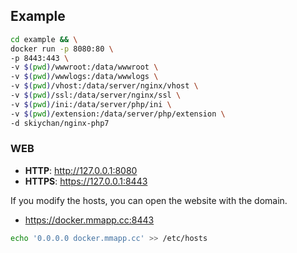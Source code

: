 ## Example
```sh
cd example && \
docker run -p 8080:80 \
-p 8443:443 \
-v $(pwd)/wwwroot:/data/wwwroot \
-v $(pwd)/wwwlogs:/data/wwwlogs \
-v $(pwd)/vhost:/data/server/nginx/vhost \
-v $(pwd)/ssl:/data/server/nginx/ssl \
-v $(pwd)/ini:/data/server/php/ini \
-v $(pwd)/extension:/data/server/php/extension \
-d skiychan/nginx-php7
```

### WEB
- **HTTP**: http://127.0.0.1:8080   
- **HTTPS**: https://127.0.0.1:8443

If you modify the hosts, you can open the website with the domain.
- https://docker.mmapp.cc:8443
```sh
echo '0.0.0.0 docker.mmapp.cc' >> /etc/hosts
```